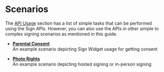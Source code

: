 # Scenarios

The [API Usage](api_usage.md) section has a list of simple tasks that can be performed using the Sign APIs. However, you can also use the APIs in other simple to complex signing scenarios as mentioned in this guide.

- [**Parental Consent**](scenarios/parental_consent.md)  
An example scenario depicting Sign Widget usage for getting consent

- [**Photo Rights**](scenarios/photo_rights.md)  
An example scenario depicting hosted signing or in-person signing

